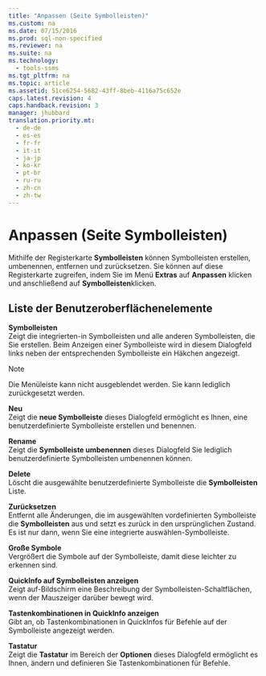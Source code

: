 ```yaml
---
title: "Anpassen (Seite Symbolleisten)"
ms.custom: na
ms.date: 07/15/2016
ms.prod: sql-non-specified
ms.reviewer: na
ms.suite: na
ms.technology: 
  - tools-ssms
ms.tgt_pltfrm: na
ms.topic: article
ms.assetid: 51ce6254-5682-43ff-8beb-4116a75c652e
caps.latest.revision: 4
caps.handback.revision: 3
manager: jhubbard
translation.priority.mt: 
  - de-de
  - es-es
  - fr-fr
  - it-it
  - ja-jp
  - ko-kr
  - pt-br
  - ru-ru
  - zh-cn
  - zh-tw
---
```

# Anpassen (Seite Symbolleisten)
Mithilfe der Registerkarte **Symbolleisten** können Symbolleisten erstellen, umbenennen, entfernen und zurücksetzen. Sie können auf diese Registerkarte zugreifen, indem Sie im Menü **Extras** auf **Anpassen** klicken und anschließend auf **Symbolleisten**klicken.  
  
## Liste der Benutzeroberflächenelemente  
**Symbolleisten**  
Zeigt die integrierten\-in Symbolleisten und alle anderen Symbolleisten, die Sie erstellen. Beim Anzeigen einer Symbolleiste wird in diesem Dialogfeld links neben der entsprechenden Symbolleiste ein Häkchen angezeigt.  
  
> [!NOTE]  
> Die Menüleiste kann nicht ausgeblendet werden. Sie kann lediglich zurückgesetzt werden.  
  
**Neu**  
Zeigt die **neue Symbolleiste** dieses Dialogfeld ermöglicht es Ihnen, eine benutzerdefinierte Symbolleiste erstellen und benennen.  
  
**Rename**  
Zeigt die **Symbolleiste umbenennen** dieses Dialogfeld Sie lediglich benutzerdefinierte Symbolleisten umbenennen können.  
  
**Delete**  
Löscht die ausgewählte benutzerdefinierte Symbolleiste die **Symbolleisten** Liste.  
  
**Zurücksetzen**  
Entfernt alle Änderungen, die im ausgewählten vordefinierten Symbolleiste die **Symbolleisten** aus und setzt es zurück in den ursprünglichen Zustand. Es ist nur dann, wenn Sie eine integrierte auswählen\-Symbolleiste.  
  
**Große Symbole**  
Vergrößert die Symbole auf der Symbolleiste, damit diese leichter zu erkennen sind.  
  
**QuickInfo auf Symbolleisten anzeigen**  
Zeigt auf\-Bildschirm eine Beschreibung der Symbolleisten-Schaltflächen, wenn der Mauszeiger darüber bewegt wird.  
  
**Tastenkombinationen in QuickInfo anzeigen**  
Gibt an, ob Tastenkombinationen in QuickInfos für Befehle auf der Symbolleiste angezeigt werden.  
  
**Tastatur**  
Zeigt die **Tastatur** im Bereich der **Optionen** dieses Dialogfeld ermöglicht es Ihnen, ändern und definieren Sie Tastenkombinationen für Befehle.  
  
